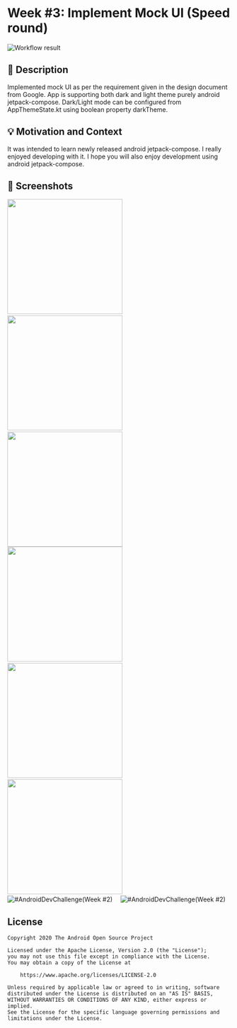 # Week #3: Implement Mock UI (Speed round)

<!--- Replace <OWNER> with your Github Username and <REPOSITORY> with the name of your repository. -->
<!--- You can find both of these in the url bar when you open your repository in github. -->
![Workflow result](https://github.com/<OWNER>/<REPOSITORY>/workflows/Check/badge.svg)


## :scroll: Description
Implemented mock UI as per the requirement given in the design document from Google.
App is supporting both dark and light theme purely android jetpack-compose.
Dark/Light mode can be configured from AppThemeState.kt using boolean property darkTheme.


## :bulb: Motivation and Context
It was intended to learn newly released android jetpack-compose. I really enjoyed developing with it. I hope you will also enjoy development using android jetpack-compose.


## :camera_flash: Screenshots
<!-- You can add more screenshots here if you like -->
<img src="/results/screenshot_1.png" width="260">&emsp;<img src="/results/screenshot_2.png" width="260">&emsp;<img src="/results/screenshot_3.png" width="260">
<img src="/results/screenshot_11.png" width="260">&emsp;<img src="/results/screenshot_12.png" width="260">&emsp;<img src="/results/screenshot_13.png" width="260">
&emsp;<img src="https://github.com/moriswala/AndroidDevChallengeWeek3SpeedRound/blob/main/results/demo_light.gif" title="#AndroidDevChallenge(Week #2)"/>
&emsp;<img src="https://github.com/moriswala/AndroidDevChallengeWeek3SpeedRound/blob/main/results/demo_dark.gif" title="#AndroidDevChallenge(Week #2)"/>
## License
```
Copyright 2020 The Android Open Source Project

Licensed under the Apache License, Version 2.0 (the "License");
you may not use this file except in compliance with the License.
You may obtain a copy of the License at

    https://www.apache.org/licenses/LICENSE-2.0

Unless required by applicable law or agreed to in writing, software
distributed under the License is distributed on an "AS IS" BASIS,
WITHOUT WARRANTIES OR CONDITIONS OF ANY KIND, either express or implied.
See the License for the specific language governing permissions and
limitations under the License.
```
